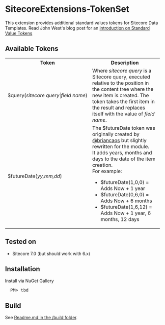 # SitecoreExtensions-TokenSet

This extension provides additional standard values tokens for Sitecore Data Templates. Read John West's blog post for an [introduction on Standard Value Tokens](http://www.sitecore.net/Community/Technical-Blogs/John-West-Sitecore-Blog/Posts/2012/05/Expand-Standard-Values-Tokens-in-Existing-Items-with-the-Sitecore-ASPNET-CMS.aspx) 

## Available Tokens
<table>
<tr>
  <th>Token</th>
  <th>Description</th>
</tr>
<tr>
  <td>$query(<i>sitecore&nbsp;query</i>|<i>field&nbsp;name</i>)</td>
  <td>Where <i>sitecore query</i> is a Sitecore query, executed relative to the position in the content tree where the new item is created. The token takes the first item in the result and replaces itself with the value of <i>field name</i>.</td>
</th>
<tr>
  <td>$futureDate(<i>yy,mm,dd</i>)</td>
  <td>The $futureDate token was originally created by <a href="https://twitter.com/briancaos">@briancaos</a> but slightly rewritten for the module.<br>
      It adds years, months and days to the date of the item creation.<br>
      For example:
      <ul>
       <li>$futureDate(1,0,0)   = Adds Now + 1 year</li>
       <li>$futureDate(0,6,0)   = Adds Now + 6 months</li>
       <li>$futureDate(1,6,12)  = Adds Now + 1 year, 6 months, 12 days</li>
      </ul>
  </td>
</tr>
</tr>
</table>

## Tested on
* Sitecore 7.0 (but should work with 6.x)

## Installation 
Install via NuGet Gallery
<pre>
  PM> tbd
</pre>

## Build
See [Readme.md in the /build folder](https://github.com/retohugi/SitecoreExtensions/blob/master/build/readme.md).

